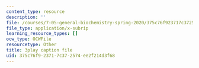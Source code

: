 ```yaml
---
content_type: resource
description: ''
file: /courses/7-05-general-biochemistry-spring-2020/375c76f923717c372574ee2f214d3f68_33w-baH49rA.srt
file_type: application/x-subrip
learning_resource_types: []
ocw_type: OCWFile
resourcetype: Other
title: 3play caption file
uid: 375c76f9-2371-7c37-2574-ee2f214d3f68
---
```

